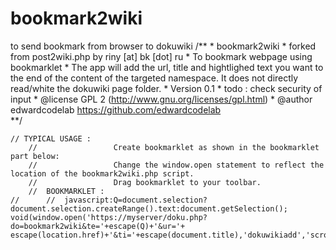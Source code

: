 # bookmark2wiki
to send bookmark from browser to dokuwiki
  /**
     * bookmark2wiki
	 * forked from post2wiki.php by riny [at] bk [dot] ru
	 * To bookmark webpage using bookmarklet
     * The app will add the url, title and hightlighed text you want to the end of the content of the targeted namespace. It does not directly read/white the dokuwiki page folder.
	 * Version 0.1 
	 * todo : check security of input
         * @license    GPL 2 (http://www.gnu.org/licenses/gpl.html)
         * @author     edwardcodelab https://github.com/edwardcodelab   
         **/
 
	// TYPICAL USAGE :     
        //                 Create bookmarklet as shown in the bookmarklet part below: 
        //                 Change the window.open statement to reflect the location of the bookmark2wiki.php script.
        //                 Drag bookmarklet to your toolbar.
        //  BOOKMARKLET : 
	//  	//  javascript:Q=document.selection?document.selection.createRange().text:document.getSelection(); void(window.open('https://myserver/doku.php?do=bookmark2wiki&te='+escape(Q)+'&ur='+ escape(location.href)+'&ti='+escape(document.title),'dokuwikiadd','scrollbars=yes,resizable=yes,toolbars=yes,width=200,height=100,left=200,top=200,status=yes'));
